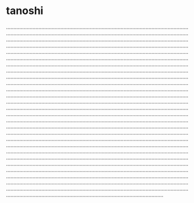 # tanoshi
...............................................................................................................................................................................................................................................................................................................................................................................................................................................................................................................................................................................................................................................................................................................................................................................................................................................................................................................................................................................................................................................................................................................................................................................................................................................................................................................................................................................................................................................................................................................................................................................................................................................................................................................................................................................................................................................................................................................................................................................................................................................................................................................................................................................................................................................................................................................................................................................................................................................................................................................................................................................................................................................................................................................................................................................................................................................................................................................................................................................................................................................................................................................................................................................................................................................................................................................................................................................................................................................................................................................................................................................................